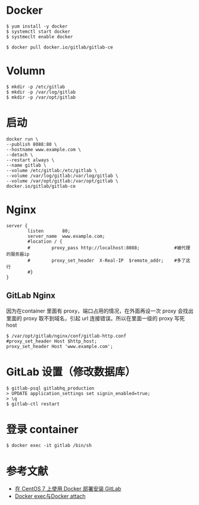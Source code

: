 # Docker
```
$ yum install -y docker
$ systemctl start docker
$ systmeclt enable docker

$ docker pull docker.io/gitlab/gitlab-ce
```

# Volumn
```
$ mkdir -p /etc/gitlab
$ mkdir -p /var/log/gitlab
$ mkdir -p /var/opt/gitlab
```

# 启动
```
docker run \
--publish 8088:80 \
--hostname www.example.com \
--detach \
--restart always \
--name gitlab \
--volume /etc/gitlab:/etc/gitlab \
--volume /var/log/gitlab:/var/log/gitlab \
--volume /var/opt/gitlab:/var/opt/gitlab \
docker.io/gitlab/gitlab-ce
```

# Nginx
```
server {
        listen       80;
        server_name  www.example.com;
        #location / {
        #        proxy_pass http://localhost:8088;             #被代理的服务器ip
        #        proxy_set_header  X-Real-IP  $remote_addr;    #多了这行
        #}
}
```
## GitLab Nginx
因为在container 里面有 proxy，端口占用的情况，在外面再设一次 proxy 会找出里面的 proxy 取不到域名，引起 url 连接错误。所以在里面一级的 proxy 写死 host
```
$ /var/opt/gitlab/nginx/conf/gitlab-http.conf
#proxy_set_header Host $http_host;
proxy_set_header Host 'www.example.com';
```

# GitLab 设置（修改数据库）
```
$ gitlab-psql gitlabhq_production
> UPDATE application_settings set signin_enabled=true;
> \q
$ gitlab-ctl restart
```

# 登录 container
```
$ docker exec -it gitlab /bin/sh
```


# 参考文献
- [在 CentOS 7 上使用 Docker 部署安装 GitLab](https://bbs.gitlab.com.cn/topic/39/%E5%9C%A8-centos-7-%E4%B8%8A%E4%BD%BF%E7%94%A8-docker-%E9%83%A8%E7%BD%B2%E5%AE%89%E8%A3%85-gitlab)
- [Docker exec与Docker attach](http://blog.csdn.net/halcyonbaby/article/details/46884605)
